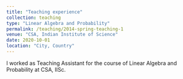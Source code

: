 ```yaml
---
title: "Teaching experience"
collection: teaching
type: "Linear Algebra and Probability"
permalink: /teaching/2014-spring-teaching-1
venue: "CSA, Indian Institute of Science"
date: 2020-10-01
location: "City, Country"
---
```


I worked as Teaching Assistant for the course of Linear Algebra and Probability at CSA, IISc.

<!-- Heading 1
======

Heading 2
======

Heading 3
====== -->
